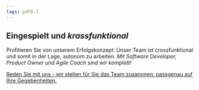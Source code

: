 ```yaml
---
tags: pdt0.1
---
```



## Eingespielt und *krassfunktional*

Profitieren Sie von unserem Erfolgskonzept: Unser Team ist crossfunktional und somit in der Lage, autonom zu arbeiten. *Mit Software Developer, Product Owner und Agile Coach sind wir komplett!*

[Reden Sie mit uns - wir stellen für Sie das Team zusammen: passgenau auf Ihre Gegebenheiten.](https://www.leanovate.de/kontakt/)
